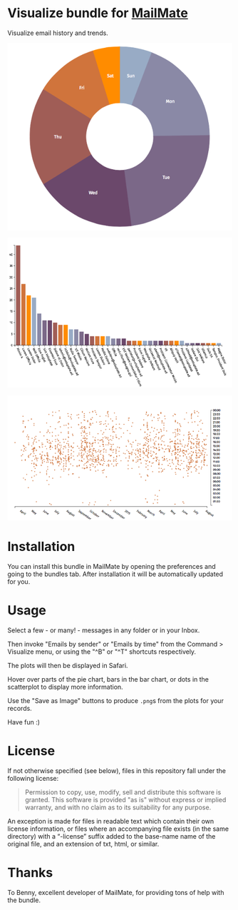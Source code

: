 # Visualize bundle for [MailMate](http://freron.com/ "MailMate")

Visualize email history and trends.

![Pie chart of selected emails by day of week](screenshots/by_time_pie_chart.png)

![Bar chart of selected emails by sender](screenshots/by_sender_bar_chart.png)

![Scatterplot of selected emails over time](screenshots/by_time_scatterplot.png)

# Installation

You can install this bundle in MailMate by opening the preferences and going to the bundles tab. After installation it will be automatically updated for you.

# Usage

Select a few - or many! - messages in any folder or in your Inbox.

Then invoke "Emails by sender" or "Emails by time" from the Command > Visualize menu, or using the "^B" or "^T" shortcuts respectively.

The plots will then be displayed in Safari.

Hover over parts of the pie chart, bars in the bar chart, or dots in the scatterplot to display more information.

Use the "Save as Image" buttons to produce `.png`s from the plots for your records.

Have fun :)

# License

If not otherwise specified (see below), files in this repository fall under the following license:

> Permission to copy, use, modify, sell and distribute this
software is granted. This software is provided "as is" without
express or implied warranty, and with no claim as to its
suitability for any purpose.

An exception is made for files in readable text which contain their own license information, or files where an accompanying file exists (in the same directory) with a “-license” suffix added to the base-name name of the original file, and an extension of txt, html, or similar.

# Thanks

To Benny, excellent developer of MailMate, for providing tons of help with the bundle.